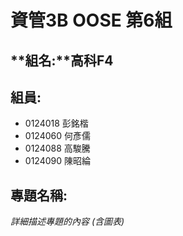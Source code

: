 # **資管3B OOSE 第6組** #
## **組名:**高科F4  ##
## **組員:** ##
- 0124018 彭銘楷
- 0124060 何彥儒
- 0124088 高駿騰
- 0124090 陳昭綸
## **專題名稱:** ##
*詳細描述專題的內容 (含圖表)*
		
